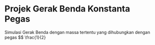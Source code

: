 # Projek Gerak Benda Konstanta Pegas
Simulasi Gerak Benda dengan massa tertentu yang dihubungkan dengan pegas $$ \frac{1}{2}
